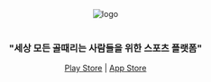<div align="center">

  <img src="https://cloud.sponjy.com/common/logo.png" alt="logo" />
  
  <br />
  <br />
  
  <h3>"세상 모든 골때리는 사람들을 위한 스포츠 플랫폼"</h3>

  <div>
    <a href="https://play.google.com/store/apps/details?id=com.dalliza.sponjy&hl=ko">Play Store</a>
    |
    <a href="https://apps.apple.com/kr/app/%EC%8A%A4%ED%8F%B0%EC%A7%80/id6670791014">App Store</a>
  </div>
  
</div>
